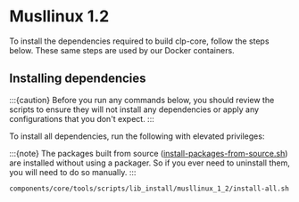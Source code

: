 # Musllinux 1.2

To install the dependencies required to build clp-core, follow the steps below.
These same steps are used by our Docker containers.

## Installing dependencies

:::{caution}
Before you run any commands below, you should review the scripts to ensure they will not install
any dependencies or apply any configurations that you don't expect.
:::

To install all dependencies, run the following with elevated privileges:

:::{note}
The packages built from source ([install-packages-from-source.sh][src-install-script]) are installed
without using a packager. So if you ever need to uninstall them, you will need to do so manually.
:::

```shell
components/core/tools/scripts/lib_install/musllinux_1_2/install-all.sh
```

[src-install-script]: https://github.com/y-scope/clp/blob/main/components/core/tools/scripts/lib_install/musllinux_1_2/install-packages-from-source.sh
